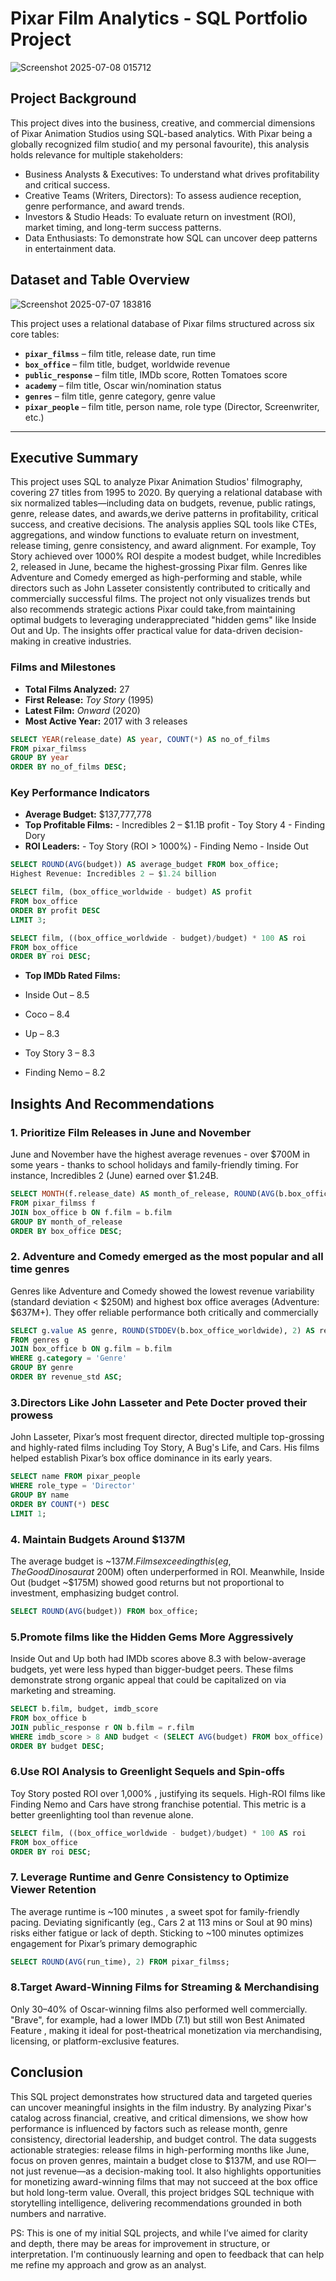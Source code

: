 # Pixar Film Analytics - SQL Portfolio Project

![Screenshot 2025-07-08 015712](https://github.com/user-attachments/assets/035de5f3-7cfd-4361-b991-95e63e9b206f)


## Project Background

This project dives into the business, creative, and commercial dimensions of Pixar Animation Studios using SQL-based analytics. With Pixar being a globally recognized film studio( and my personal favourite), this analysis holds relevance for multiple stakeholders:

- Business Analysts & Executives: To understand what drives profitability and critical success.
- Creative Teams (Writers, Directors): To assess audience reception, genre performance, and award trends.
- Investors & Studio Heads: To evaluate return on investment (ROI), market timing, and long-term success patterns.
- Data Enthusiasts: To demonstrate how SQL can uncover deep patterns in entertainment data.


## Dataset and Table Overview

![Screenshot 2025-07-07 183816](https://github.com/user-attachments/assets/15fbd7af-9d2e-4356-9217-90d981f7bf69)



This project uses a relational database of Pixar films structured across six core tables:

- **`pixar_filmss`** – film title, release date, run time  
- **`box_office`** – film title, budget, worldwide revenue  
- **`public_response`** – film title, IMDb score, Rotten Tomatoes score  
- **`academy`** – film title, Oscar win/nomination status  
- **`genres`** – film title, genre category, genre value  
- **`pixar_people`** – film title, person name, role type (Director, Screenwriter, etc.)

---

##  Executive Summary
This project uses SQL to analyze Pixar Animation Studios' filmography, covering 27 titles from 1995 to 2020. By querying a relational database with six normalized tables—including data on budgets, revenue, public ratings, genre, release dates, and awards,we derive patterns in profitability, critical success, and creative decisions. The analysis applies SQL tools like CTEs, aggregations, and window functions to evaluate return on investment, release timing, genre consistency, and award alignment. For example, Toy Story achieved over 1000% ROI despite a modest budget, while Incredibles 2, released in June, became the highest-grossing Pixar film. Genres like Adventure and Comedy emerged as high-performing and stable, while directors such as John Lasseter consistently contributed to critically and commercially successful films. The project not only visualizes trends but also recommends strategic actions Pixar could take,from maintaining optimal budgets to leveraging underappreciated "hidden gems" like Inside Out and Up. The insights offer practical value for data-driven decision-making in creative industries.

###  Films and Milestones

- **Total Films Analyzed:** 27  
- **First Release:** *Toy Story* (1995)  
- **Latest Film:** *Onward* (2020)  
- **Most Active Year:** 2017 with 3 releases

```sql
SELECT YEAR(release_date) AS year, COUNT(*) AS no_of_films
FROM pixar_filmss
GROUP BY year
ORDER BY no_of_films DESC;
```

### Key Performance Indicators

- **Average Budget:** $137,777,778
- **Top Profitable Films:**
      - Incredibles 2 – $1.1B profit
      - Toy Story 4
      - Finding Dory
- **ROI Leaders:**
      - Toy Story (ROI > 1000%)
      - Finding Nemo
      - Inside Out

```sql
SELECT ROUND(AVG(budget)) AS average_budget FROM box_office;
Highest Revenue: Incredibles 2 – $1.24 billion

SELECT film, (box_office_worldwide - budget) AS profit
FROM box_office
ORDER BY profit DESC
LIMIT 3;

SELECT film, ((box_office_worldwide - budget)/budget) * 100 AS roi
FROM box_office
ORDER BY roi DESC;
```

- **Top IMDb Rated Films:**

- Inside Out – 8.5
- Coco – 8.4
- Up – 8.3
- Toy Story 3 – 8.3
- Finding Nemo – 8.2


## Insights And Recommendations

### 1. Prioritize Film Releases in June and November
June and November have the highest average revenues - over $700M in some years - thanks to school holidays and family-friendly timing. For instance, Incredibles 2 (June) earned over $1.24B.

```sql
SELECT MONTH(f.release_date) AS month_of_release, ROUND(AVG(b.box_office_worldwide)) AS box_office
FROM pixar_filmss f
JOIN box_office b ON f.film = b.film
GROUP BY month_of_release
ORDER BY box_office DESC;
```



### 2. Adventure and Comedy emerged as the most popular and all time genres
Genres like Adventure and Comedy showed the lowest revenue variability (standard deviation < $250M) and highest box office averages (Adventure: $637M+). They offer reliable performance both critically and commercially

```sql
SELECT g.value AS genre, ROUND(STDDEV(b.box_office_worldwide), 2) AS revenue_std
FROM genres g
JOIN box_office b ON g.film = b.film
WHERE g.category = 'Genre'
GROUP BY genre
ORDER BY revenue_std ASC;
```


### 3.Directors Like John Lasseter and Pete Docter proved their prowess
John Lasseter, Pixar’s most frequent director, directed multiple top-grossing and highly-rated films including Toy Story, A Bug's Life, and Cars. His films helped establish Pixar’s box office dominance in its early years.

```sql
SELECT name FROM pixar_people
WHERE role_type = 'Director'
GROUP BY name
ORDER BY COUNT(*) DESC
LIMIT 1;
```

###  4. Maintain Budgets Around $137M
The average budget is ~$137M. Films exceeding this (eg, The Good Dinosaur at ~$200M) often underperformed in ROI. Meanwhile, Inside Out (budget ~$175M) showed good returns but not proportional to investment, emphasizing budget control.

```sql
SELECT ROUND(AVG(budget)) FROM box_office;
```

### 5.Promote films like the Hidden Gems More Aggressively
Inside Out and Up both had IMDb scores above 8.3 with below-average budgets, yet were less hyped than bigger-budget peers. These films demonstrate strong organic appeal that could be capitalized on via marketing and streaming.

```sql
SELECT b.film, budget, imdb_score
FROM box_office b
JOIN public_response r ON b.film = r.film
WHERE imdb_score > 8 AND budget < (SELECT AVG(budget) FROM box_office)
ORDER BY budget DESC;
```

### 6.Use ROI Analysis to Greenlight Sequels and Spin-offs
Toy Story posted ROI over 1,000% , justifying its sequels. High-ROI films like Finding Nemo and Cars have strong franchise potential. This metric is a better greenlighting tool than revenue alone.

```sql
SELECT film, ((box_office_worldwide - budget)/budget) * 100 AS roi
FROM box_office
ORDER BY roi DESC;
```

### 7. Leverage Runtime and Genre Consistency to Optimize Viewer Retention
The average runtime is ~100 minutes , a sweet spot for family-friendly pacing. Deviating significantly (eg., Cars 2 at 113 mins or Soul at 90 mins) risks either fatigue or lack of depth. Sticking to ~100 minutes optimizes engagement for Pixar’s primary demographic

```sql
SELECT ROUND(AVG(run_time), 2) FROM pixar_filmss;
```

### 8.Target Award-Winning Films for Streaming & Merchandising
Only 30–40% of Oscar-winning films also performed well commercially. "Brave", for example, had a lower IMDb (7.1) but still won Best Animated Feature , making it ideal for post-theatrical monetization via merchandising, licensing, or platform-exclusive features.



## Conclusion

This SQL project demonstrates how structured data and targeted queries can uncover meaningful insights in the film industry. By analyzing Pixar's catalog across financial, creative, and critical dimensions, we show how performance is influenced by factors such as release month, genre consistency, directorial leadership, and budget control. The data suggests actionable strategies: release films in high-performing months like June, focus on proven genres, maintain a budget close to $137M, and use ROI—not just revenue—as a decision-making tool. It also highlights opportunities for monetizing award-winning films that may not succeed at the box office but hold long-term value. Overall, this project bridges SQL technique with storytelling intelligence, delivering recommendations grounded in both numbers and narrative.


PS: This is one of my initial SQL projects, and while I’ve aimed for clarity and depth, there may be areas for improvement in structure, or interpretation. I'm continuously learning and open to feedback that can help me refine my approach and grow as an analyst.





















